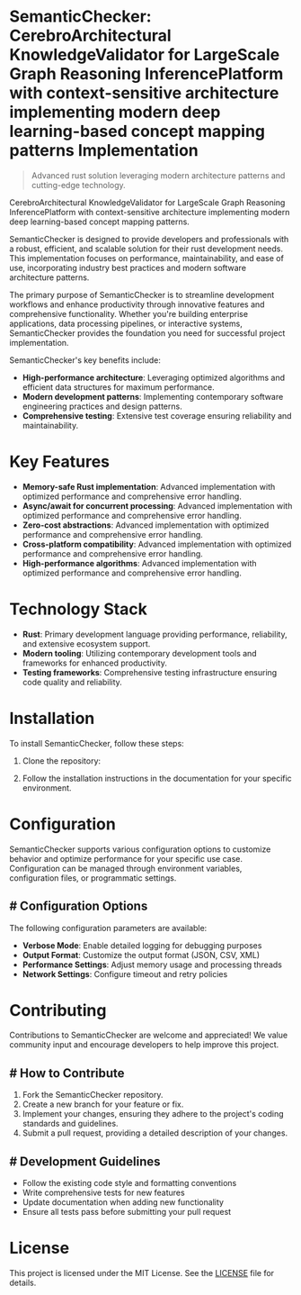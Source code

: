 <!-- fallback_SemanticChecker_20250804214953_87770 -->

# SemanticChecker: CerebroArchitectural KnowledgeValidator for LargeScale Graph Reasoning InferencePlatform with context-sensitive architecture implementing modern deep learning-based concept mapping patterns Implementation
> Advanced rust solution leveraging modern architecture patterns and cutting-edge technology.

CerebroArchitectural KnowledgeValidator for LargeScale Graph Reasoning InferencePlatform with context-sensitive architecture implementing modern deep learning-based concept mapping patterns.

SemanticChecker is designed to provide developers and professionals with a robust, efficient, and scalable solution for their rust development needs. This implementation focuses on performance, maintainability, and ease of use, incorporating industry best practices and modern software architecture patterns.

The primary purpose of SemanticChecker is to streamline development workflows and enhance productivity through innovative features and comprehensive functionality. Whether you're building enterprise applications, data processing pipelines, or interactive systems, SemanticChecker provides the foundation you need for successful project implementation.

SemanticChecker's key benefits include:

* **High-performance architecture**: Leveraging optimized algorithms and efficient data structures for maximum performance.
* **Modern development patterns**: Implementing contemporary software engineering practices and design patterns.
* **Comprehensive testing**: Extensive test coverage ensuring reliability and maintainability.

# Key Features

* **Memory-safe Rust implementation**: Advanced implementation with optimized performance and comprehensive error handling.
* **Async/await for concurrent processing**: Advanced implementation with optimized performance and comprehensive error handling.
* **Zero-cost abstractions**: Advanced implementation with optimized performance and comprehensive error handling.
* **Cross-platform compatibility**: Advanced implementation with optimized performance and comprehensive error handling.
* **High-performance algorithms**: Advanced implementation with optimized performance and comprehensive error handling.

# Technology Stack

* **Rust**: Primary development language providing performance, reliability, and extensive ecosystem support.
* **Modern tooling**: Utilizing contemporary development tools and frameworks for enhanced productivity.
* **Testing frameworks**: Comprehensive testing infrastructure ensuring code quality and reliability.

# Installation

To install SemanticChecker, follow these steps:

1. Clone the repository:


2. Follow the installation instructions in the documentation for your specific environment.

# Configuration

SemanticChecker supports various configuration options to customize behavior and optimize performance for your specific use case. Configuration can be managed through environment variables, configuration files, or programmatic settings.

## # Configuration Options

The following configuration parameters are available:

* **Verbose Mode**: Enable detailed logging for debugging purposes
* **Output Format**: Customize the output format (JSON, CSV, XML)
* **Performance Settings**: Adjust memory usage and processing threads
* **Network Settings**: Configure timeout and retry policies

# Contributing

Contributions to SemanticChecker are welcome and appreciated! We value community input and encourage developers to help improve this project.

## # How to Contribute

1. Fork the SemanticChecker repository.
2. Create a new branch for your feature or fix.
3. Implement your changes, ensuring they adhere to the project's coding standards and guidelines.
4. Submit a pull request, providing a detailed description of your changes.

## # Development Guidelines

* Follow the existing code style and formatting conventions
* Write comprehensive tests for new features
* Update documentation when adding new functionality
* Ensure all tests pass before submitting your pull request

# License

This project is licensed under the MIT License. See the [LICENSE](https://github.com/coralnws/SemanticChecker/blob/main/LICENSE) file for details.
